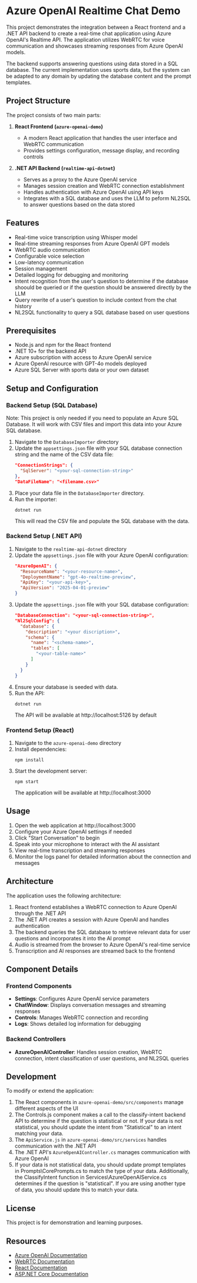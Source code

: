 # Azure OpenAI Realtime Chat Demo

This project demonstrates the integration between a React frontend and a .NET API backend to create a real-time chat application using Azure OpenAI's Realtime API. The application utilizes WebRTC for voice communication and showcases streaming responses from Azure OpenAI models.

The backend supports answering questions using data stored in a SQL database. The current implementation uses sports data, but the system can be adapted to any domain by updating the database content and the prompt templates.

## Project Structure

The project consists of two main parts:

1. **React Frontend (`azure-openai-demo`)**
   - A modern React application that handles the user interface and WebRTC communication
   - Provides settings configuration, message display, and recording controls
   
2. **.NET API Backend (`realtime-api-dotnet`)**
   - Serves as a proxy to the Azure OpenAI service
   - Manages session creation and WebRTC connection establishment
   - Handles authentication with Azure OpenAI using API keys
   - Integrates with a SQL database and uses the LLM to peform NL2SQL to answer questions based on the data stored

## Features

- Real-time voice transcription using Whisper model
- Real-time streaming responses from Azure OpenAI GPT models
- WebRTC audio communication
- Configurable voice selection
- Low-latency communication
- Session management
- Detailed logging for debugging and monitoring
- Intent recognition from the user's question to determine if the database shoould be queried or if the question should be answered directly by the LLM
- Query rewrite of a user's question to include context from the chat history
- NL2SQL functionality to query a SQL database based on user questions

## Prerequisites

- Node.js and npm for the React frontend
- .NET 10+ for the backend API
- Azure subscription with access to Azure OpenAI service
- Azure OpenAI resource with GPT-4o models deployed
- Azure SQL Server with sports data or your own dataset

## Setup and Configuration

### Backend Setup (SQL Database)
Note: This project is only needed if you need to populate an Azure SQL Database. It will work with CSV files and import this data into your Azure SQL database.
1. Navigate to the `DatabaseImporter` directory
2. Update the `appsettings.json` file with your SQL database connection string and the name of the CSV data file:
   ```json
   "ConnectionStrings": {
     "SqlServer": "<your-sql-connection-string>"
   },
   "DataFileName": "<filename.csv>"
   ```
3. Place your data file in the `DatabaseImporter` directory.
4. Run the importer:
   ```
   dotnet run
   ```
   This will read the CSV file and populate the SQL database with the data.

### Backend Setup (.NET API)

1. Navigate to the `realtime-api-dotnet` directory
2. Update the `appsettings.json` file with your Azure OpenAI configuration:
   ```json
   "AzureOpenAI": {
     "ResourceName": "<your-resource-name>",
     "DeploymentName": "gpt-4o-realtime-preview",
     "ApiKey": "<your-api-key>",
     "ApiVersion": "2025-04-01-preview"
   }
   ```
3. Update the `appsettings.json` file with your SQL database configuration:
   ```json
   "DatabaseConnection": "<your-sql-connection-string>",
   "Nl2SqlConfig": {
     "database": {
       "description": "<your discription>",
       "schema": {
         "name": "<schema-name>",
         "tables": [
           "<your-table-name>"
         ]
       }
     }
   }
   ````
4. Ensure your database is seeded with data.
5. Run the API:
   ```
   dotnet run
   ```
   The API will be available at http://localhost:5126 by default

### Frontend Setup (React)

1. Navigate to the `azure-openai-demo` directory
2. Install dependencies:
   ```
   npm install
   ```
3. Start the development server:
   ```
   npm start
   ```
   The application will be available at http://localhost:3000

## Usage

1. Open the web application at http://localhost:3000
2. Configure your Azure OpenAI settings if needed
3. Click "Start Conversation" to begin
4. Speak into your microphone to interact with the AI assistant
5. View real-time transcription and streaming responses
6. Monitor the logs panel for detailed information about the connection and messages

## Architecture

The application uses the following architecture:

1. React frontend establishes a WebRTC connection to Azure OpenAI through the .NET API
2. The .NET API creates a session with Azure OpenAI and handles authentication
3. The backend queries the SQL database to retrieve relevant data for user questions and incorporates it into the AI prompt
4. Audio is streamed from the browser to Azure OpenAI's real-time service
5. Transcription and AI responses are streamed back to the frontend

## Component Details

### Frontend Components

- **Settings**: Configures Azure OpenAI service parameters
- **ChatWindow**: Displays conversation messages and streaming responses
- **Controls**: Manages WebRTC connection and recording
- **Logs**: Shows detailed log information for debugging

### Backend Controllers

- **AzureOpenAIController**: Handles session creation, WebRTC connection, intent classification of user questions, and NL2SQL queries

## Development

To modify or extend the application:

1. The React components in `azure-openai-demo/src/components` manage different aspects of the UI
2. The Controls.js component makes a call to the classify-intent backend API to determine if the question is statistical or not. If your data is not statistical, you should update the intent from "Statistical" to an intent matching your data.
3. The `ApiService.js` in `azure-openai-demo/src/services` handles communication with the .NET API
4. The .NET API's `AzureOpenAIController.cs` manages communication with Azure OpenAI
5. If your data is not statistical data, you should update prompt templates in Prompts\CorePrompts.cs to match the type of your data. Additionally, the ClassifyIntent function in Services\AzureOpenAIService.cs determines if the question is "statistical". If you are using another type of data, you should update this to match your data.

## License

This project is for demonstration and learning purposes.

## Resources

- [Azure OpenAI Documentation](https://learn.microsoft.com/en-us/azure/ai-services/openai/)
- [WebRTC Documentation](https://webrtc.org/)
- [React Documentation](https://reactjs.org/)
- [ASP.NET Core Documentation](https://learn.microsoft.com/en-us/aspnet/core/)
